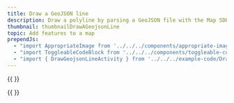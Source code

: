 ```yaml
---
title: Draw a GeoJSON line
description: Draw a polyline by parsing a GeoJSON file with the Map SDK.
thumbnail: thumbnailDrawAGeojsonLine
topic: Add features to a map
prependJs:
  - "import AppropriateImage from '../../../components/appropriate-image'"
  - "import ToggleableCodeBlock from '../../../components/toggleable-code-block'"
  - "import { DrawGeojsonLineActivity } from '../../../example-code/DrawGeojsonLineActivity.js'"
---
```


{{
  <AppropriateImage imageId="exampleDrawGeojsonALine" />
}}

<!-- Any notes about this example would go here.  -->

{{
  <ToggleableCodeBlock 
    codeSnippet={DrawGeojsonLineActivity}
  />
}}
